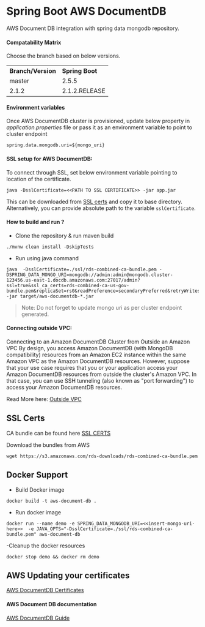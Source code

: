 # Spring Boot AWS DocumentDB

AWS Document DB integration with spring data mongodb repository.


#### Compatability Matrix

Choose the branch based on below versions.


<table>
 <tr>
    <th style="text-align:left">Branch/Version</th>
    <th style="text-align:left">Spring Boot</th>
  </tr>
  <tr>
    <td>master</td>
    <td>2.5.5</td>
  </tr>
  <tr>
    <td>2.1.2</td>
    <td>2.1.2.RELEASE</td>
  </tr>
  
</table>

#### Environment variables

Once AWS DocumentDB cluster is provisioned, update below property in <i>application.properties</i> file or pass it as an environment variable to point to cluster endpoint

```
spring.data.mongodb.uri=${mongo_uri}
```

#### SSL setup for AWS DocumentDB: 

To connect through SSL, set below environment variable pointing to location of the certificate.

```
java -DsslCertificate=<<PATH TO SSL CERTIFICATE>> -jar app.jar 
```

This can be downloaded from [SSL certs](https://docs.aws.amazon.com/AmazonRDS/latest/UserGuide/UsingWithRDS.SSL.html) and copy it to base directory. Alternatively, you can provide absolute path to the variable ```sslCertificate```.

#### How to build and run ?

- Clone the repository & run maven build 

```
./mvnw clean install -DskipTests
```

- Run using java command 

```
java  -DsslCertificate=./ssl/rds-combined-ca-bundle.pem -DSPRING_DATA_MONGO_URI=mongodb://admin:admin@mongodb.cluster-123456.us-east-1.docdb.amazonaws.com:27017/admin?ssl=true&ssl_ca_certs=rds-combined-ca-us-gov-bundle.pem&replicaSet=rs0&readPreference=secondaryPreferred&retryWrites=false -jar target/aws-documentdb-*.jar
```

>Note: Do not forget to update mongo uri as per cluster endpoint generated.

#### Connecting outside VPC: 

Connecting to an Amazon DocumentDB Cluster from Outside an Amazon VPC
By design, you access Amazon DocumentDB (with MongoDB compatibility) resources from an Amazon EC2 instance within the same Amazon VPC as the Amazon DocumentDB resources. However, suppose that your use case requires that you or your application access your Amazon DocumentDB resources from outside the cluster's Amazon VPC. In that case, you can use SSH tunneling (also known as "port forwarding") to access your Amazon DocumentDB resources.

Read More here: [Outside VPC](https://docs.aws.amazon.com/documentdb/latest/developerguide/connect-from-outside-a-vpc.html)

## SSL Certs

CA bundle can be found here [SSL CERTS](../ssl)

Download the bundles from AWS

```
wget https://s3.amazonaws.com/rds-downloads/rds-combined-ca-bundle.pem
```

## Docker Support 

- Build Docker image
 
```
docker build -t aws-document-db .
```

- Run docker image

````
docker run --name demo -e SPRING_DATA_MONGODB_URI=<<insert-mongo-uri-here>>  -e JAVA_OPTS="-DsslCertificate=./ssl/rds-combined-ca-bundle.pem" aws-document-db
````
-Cleanup the docker resources 

```
docker stop demo && docker rm demo
```

## AWS Updating your certificates

[AWS DocumentDB Certificates](https://docs.aws.amazon.com/documentdb/latest/developerguide/ca_cert_rotation.html)

#### AWS Document DB documentation 


[AWS DocumentDB Guide](https://docs.aws.amazon.com/documentdb/latest/developerguide)


